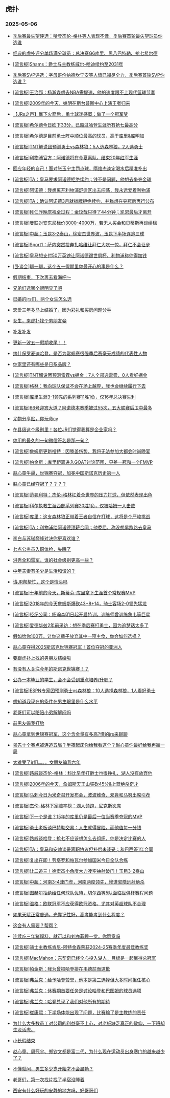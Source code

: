 ## 虎扑 
### 2025-05-06

+ [季后赛最失望评选：哈登杰伦-格林等人表现不佳，季后赛首轮最失望球员你选谁](https://bbs.hupu.com/632408342.html)

+ [经典的虎扑评分单场满分球员：总决赛G6库里、黑八巴特勒、抢七希尔德](https://bbs.hupu.com/632407990.html)

+ [[流言板]Shams：爵士与主教练威尔-哈迪续约至2031年](https://bbs.hupu.com/632411892.html)

+ [季后赛SVP评选：字母哥伦纳德坎宁安等人皆已竭尽全力，季后赛首轮SVP你选谁？](https://bbs.hupu.com/632407944.html)

+ [[流言板]王治郅：杨瀚森想去NBA需提速，他的速度跟不上现代篮球节奏](https://bbs.hupu.com/632408849.html)

+ [[流言板]2009年的今天，姚明在斯台普斯中心上演王者归来](https://bbs.hupu.com/632411309.html)

+ [【JRs之声】赢下火箭后，勇士球迷感慨：做了一个冠军梦](https://bbs.hupu.com/632409027.html)

+ [[流言板]希尔德今日砍下33分，已超过哈登生涯所有抢七最高分](https://bbs.hupu.com/632410442.html)

+ [[流言板]希尔德是目前勇士阵中顺位最高的球员，高于库里&amp;库明加](https://bbs.hupu.com/632410546.html)

+ [[流言板]TNT解说团预测勇士vs森林狼：5人选森林狼，2人选勇士](https://bbs.hupu.com/632413178.html)

+ [[流言板]利物浦官方：阿诺德将在今夏离队，结束20年红军生涯](https://bbs.hupu.com/632406758.html)

+ [回应年轻的自己！面对张玉宁主罚点球，隋维杰淡定喝水后精准扑出](https://bbs.hupu.com/632407517.html)

+ [[流言板]TA：皇马要求阿诺德拒绝续约；钱不是问题，他想去争夺金球](https://bbs.hupu.com/632407340.html)

+ [[流言板]阿诺德：我想离开利物浦舒适区出去闯荡，我永远爱着利物浦](https://bbs.hupu.com/632406871.html)

+ [[流言板]TA：确认阿诺德3月就摊牌拒绝续约，并称想在夺冠后再行公布](https://bbs.hupu.com/632407109.html)

+ [[流言板]拜仁昨晚庆祝全过程：金玟哉只待了44分钟；凯恩最后才离开](https://bbs.hupu.com/632401469.html)

+ [[流言板]曼联对安东尼标价3000-4000万，若无人买会和贝蒂斯再谈续租](https://bbs.hupu.com/632409501.html)

+ [[流言板]中超：玉昆3-2泰山，徐宏杰世界波，玉昆下半场连追三球](https://bbs.hupu.com/632411803.html)

+ [[流言板]Sport1：萨内突然投奔扎哈维让拜仁大吃一惊，拜仁不会让步](https://bbs.hupu.com/632410012.html)

+ [[流言板]皇马想支付50万英镑让阿诺德踢世俱杯，利物浦称你得加钱](https://bbs.hupu.com/632407713.html)

+ [[卧谈会]聊一聊，这个五一假期里你最开心的事是什么？](https://bbs.hupu.com/632410777.html)

+ [假期结束，下次再去看海吧～](https://bbs.hupu.com/632408627.html)

+ [兄弟们选哪个很明显了吧](https://bbs.hupu.com/632409202.html)

+ [已婚的jrs们，两个女生怎么选](https://bbs.hupu.com/632410964.html)

+ [恋爱三年多马上结婚了，因为彩礼和买房问题分手](https://bbs.hupu.com/632410658.html)

+ [女生，来虎扑找个男朋友😁](https://bbs.hupu.com/632408583.html)

+ [补发补发](https://bbs.hupu.com/632409177.html)

+ [更新一波五一假期收尾！！](https://bbs.hupu.com/632409939.html)

+ [纳什保罗麦迪哈登，是否为常规赛很强季后赛毫无成绩的代表性人物](https://bbs.hupu.com/632408927.html)

+ [你家里还有哪些是日系品牌？](https://bbs.hupu.com/632412444.html)

+ [[流言板]TNT解说团预测雷霆vs掘金：7人全部选雷霆，0人看好掘金](https://bbs.hupu.com/632413242.html)

+ [[流言板]格林：我向球队保证不会在场上越界，我也会继续履行下去](https://bbs.hupu.com/632413157.html)

+ [[流言板]库里生涯3-1领先的系列赛11胜1负，仅16年总决赛失利](https://bbs.hupu.com/632409911.html)

+ [[流言板]66号迎宾大道？阿诺德本赛季被过55次，五大联赛后卫中最多](https://bbs.hupu.com/632410934.html)

+ [尤物分享贴，你玩命cy](https://bbs.hupu.com/632410112.html)

+ [在县级这个级别里！各位JR们觉得我算是企业家吗？](https://bbs.hupu.com/632411462.html)

+ [你用的最久的一句微信签名是那一句？](https://bbs.hupu.com/632410204.html)

+ [[流言板]詹姆斯更新推特：因膝盖伤势，我将无法参加大都会时尚晚宴](https://bbs.hupu.com/632414277.html)

+ [[流言板]帕金斯：库里距离进入GOAT讨论范围，只差一冠和一个FMVP](https://bbs.hupu.com/632414123.html)

+ [赵心童牛逼，世锦赛夺冠，加冕中国斯诺克历史第一人](https://bbs.hupu.com/632411669.html)

+ [赵心童已经夺冠了？？？？](https://bbs.hupu.com/632412617.html)

+ [[流言板]范弗利特：杰伦-格林扛着全世界的压力打球，但依然表现出色](https://bbs.hupu.com/632411107.html)

+ [[流言板]科尔执教生涯西部系列赛20胜1负，仅被哈姆一人击败](https://bbs.hupu.com/632414072.html)

+ [[流言板]库里：这支森林狼正带着王者自信在打球，这将是个严峻挑战](https://bbs.hupu.com/632410980.html)

+ [[流言板]TA：利物浦给阿诺德顶薪合同；他委屈，称没想早跑路去皇马](https://bbs.hupu.com/632407228.html)

+ [李白与苏轼巅峰对决你更喜欢谁？](https://bbs.hupu.com/632412503.html)

+ [七点公务员入职体检，失眠了](https://bbs.hupu.com/632414111.html)

+ [洪秀全和雷军，谁的社会级别更高一些？](https://bbs.hupu.com/632414168.html)

+ [中年夫妻有多少是生活和谐的？](https://bbs.hupu.com/632411517.html)

+ [请JR帮帮忙，这个是情头吗](https://bbs.hupu.com/632411459.html)

+ [[流言板]十年前的今天，斯蒂芬-库里拿下生涯首个常规赛MVP](https://bbs.hupu.com/632413737.html)

+ [[流言板]2018年的今天詹姆斯爆砍43+8+14，骑士客场2-0领先猛龙](https://bbs.hupu.com/632413702.html)

+ [[流言板]经纪公司：杨瀚森明日起开启特训，训练师曾训练詹韦等巨星](https://bbs.hupu.com/632412681.html)

+ [[流言板]爱德华兹2年前采访：想在季后赛打勇士，因为追梦话太多了](https://bbs.hupu.com/632413548.html)

+ [假如给你100万，让你这辈子放弃其中一项主食，你会如何选择？](https://bbs.hupu.com/632412826.html)

+ [赵心童夺得2025斯诺克世锦赛冠军！首位夺冠的亚洲人](https://bbs.hupu.com/632414816.html)

+ [要跟虎扑上找的男朋友结婚啦](https://bbs.hupu.com/632412347.html)

+ [有没有人关注今年的斯诺克世锦赛！？](https://bbs.hupu.com/632412700.html)

+ [公办一本毕业的学生，会不会受到重点培养/升职？](https://bbs.hupu.com/632414183.html)

+ [[流言板]ESPN专家团预测勇士vs森林狼：10人选择森林狼，1人看好勇士](https://bbs.hupu.com/632413625.html)

+ [想知道我现在的条件在男生眼里是什么水平](https://bbs.hupu.com/632413859.html)

+ [老哥们可以陪陪小弟解解闷吗](https://bbs.hupu.com/632413976.html)

+ [前男友逼我打胎](https://bbs.hupu.com/632413473.html)

+ [赵心童拿到世锦赛冠军，这个含金量有多高?懂的jrs来聊聊](https://bbs.hupu.com/632413413.html)

+ [领先十个赛点被连追五局？半夜起床你给我看这个？赵心童你最好给我再赢一局](https://bbs.hupu.com/632414754.html)

+ [太难受了jr们。。。。女朋友骗我六年](https://bbs.hupu.com/632413387.html)

+ [[流言板]路威谈杰伦-格林：科比早年打爵士也很挣扎，湖人没有放弃他](https://bbs.hupu.com/632413875.html)

+ [[流言板]2006年的今天，詹姆斯天王山狂砍45分&amp;上篮绝杀奇才](https://bbs.hupu.com/632413889.html)

+ [[流言板]马刺今日为米奇召开发布会，波波维奇、邓肯和马努出席引荐](https://bbs.hupu.com/632413907.html)

+ [[流言板]杰伦-格林下家赔率榜：湖人领跑，尼克斯次席](https://bbs.hupu.com/632414673.html)

+ [[流言板]下一个是谁？15年的库里仍是最后一位当赛季夺冠的MVP](https://bbs.hupu.com/632413965.html)

+ [[流言板]勇士老板谈巴特勒交易：人生就得冒险，而他值每一分钱](https://bbs.hupu.com/632414646.html)

+ [[流言板]路威谈哈登：抢七不应该想怎么去组织，你是决定比赛的人](https://bbs.hupu.com/632414634.html)

+ [[流言板]TA：皇马和安帅谈妥离职协议但补偿未谈妥；和巴西签1年合同](https://bbs.hupu.com/632412480.html)

+ [[流言板]复出在即！劳塔罗和帕瓦尔参加国米今日全队合练](https://bbs.hupu.com/632412975.html)

+ [[流言板]让二追三！徐宏杰小角度大力凌空抽射破门！玉昆3-2泰山](https://bbs.hupu.com/632411433.html)

+ [[流言板]中超：河南3-4津门虎，河南两度领先，惨遭郭皓远射绝杀](https://bbs.hupu.com/632410941.html)

+ [[流言板]图赫尔拒绝给任何球队优待，切尔西等5队面临世俱杯赛程问题](https://bbs.hupu.com/632411444.html)

+ [[流言板]温格：欧联冠军不应获得欧冠资格，尤其对英超球队不合理](https://bbs.hupu.com/632414382.html)

+ [如果天赋正常普通，光靠记性好，高考能考到什么程度？](https://bbs.hupu.com/632414156.html)

+ [这会有人需要？帮帮？](https://bbs.hupu.com/632414933.html)

+ [连续吃三年猪饲料，就可以和刘亦菲睡一觉，你愿意吗](https://bbs.hupu.com/632415018.html)

+ [[流言板]骑士主教练肯尼-阿特金森荣获2024-25赛季年度最佳教练奖](https://bbs.hupu.com/632415363.html)

+ [[流言板]MacMahon：东契奇已经全心投入湖人，目标是一起赢得总冠军](https://bbs.hupu.com/632414979.html)

+ [[流言板]帕金斯：我为曾把哈登排在韦德前而道歉](https://bbs.hupu.com/632415272.html)

+ [[流言板]弗兰克：给予哈登赞誉，他本是第三选择但大多时间担任核心](https://bbs.hupu.com/632414802.html)

+ [[流言板]弗兰克：休赛期首要任务是讨论哈登和巴图姆的球员选项](https://bbs.hupu.com/632414761.html)

+ [[流言板]弗兰克：哈登兑现了我们对他所有的期待](https://bbs.hupu.com/632415128.html)

+ [[流言板]崔康熙：下半场体能出现了问题，比赛输了是主教练的责任](https://bbs.hupu.com/632412748.html)

+ [为什么大多数员工对公司的利益毫不上心，对老板缺乏真正的敬仰，一下班却生龙活虎。](https://bbs.hupu.com/632415268.html)

+ [小长假结束](https://bbs.hupu.com/632415224.html)

+ [赵心童、周冠宇、郑钦文都是富二代，为什么现在运动员出身寒门的越来越少了？](https://bbs.hupu.com/632415318.html)

+ [不懂就问，男生多少岁开始才不会晨勃？](https://bbs.hupu.com/632415046.html)

+ [老哥们，第一次找片找了半宿没睡着](https://bbs.hupu.com/632414783.html)

+ [西安有什么好玩的安静的地方吗，好哥哥们](https://bbs.hupu.com/632414324.html)

